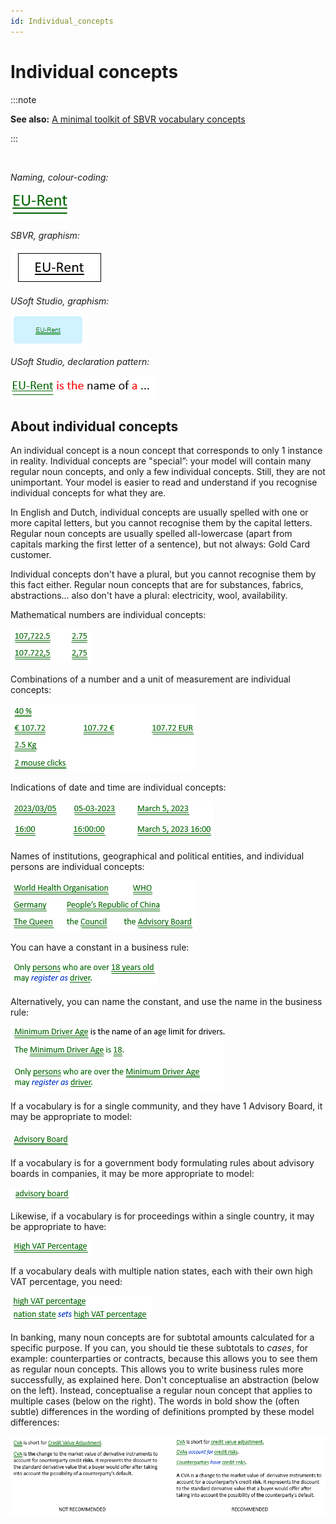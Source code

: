 ```yaml
---
id: Individual_concepts
---
```


# Individual concepts


:::note

**See also:** [A minimal toolkit of SBVR vocabulary concepts](/docs/Business_rules/Vocabulary_concepts/A_minimal_toolkit_of_SBVR_vocabulary_concepts.md)

:::

 

*Naming, colour-coding:*

![](./assets/3423c593-8c7a-4488-8f9c-14ecd185a2af.png)

*SBVR, graphism:*

![](./assets/c272f5e7-0c89-46d2-9499-fce2081ff403.png)

*USoft Studio, graphism:*

![](./assets/f672d197-2b84-478a-a132-e1ff62e95ac9.png)

*USoft Studio, declaration pattern:*

![](./assets/3b679cd9-0476-4e26-89ad-4191cb63c2fc.png)

## About individual concepts

An individual concept is a noun concept that corresponds to only 1 instance in reality. Individual concepts are "special”: your model will contain many regular noun concepts, and only a few individual concepts. Still, they are not unimportant. Your model is easier to read and understand if you recognise individual concepts for what they are.

In English and Dutch, individual concepts are usually spelled with one or more capital letters, but you cannot recognise them by the capital letters. Regular noun concepts are usually spelled all-lowercase (apart from capitals marking the first letter of a sentence), but not always: Gold Card customer.

Individual concepts don't have a plural, but you cannot recognise them by this fact either. Regular noun concepts that are for substances, fabrics, abstractions… also don't have a plural: electricity, wool, availability.

Mathematical numbers are individual concepts:

![](./assets/abb9635e-6643-452b-99a6-1282c02b1d20.png)

Combinations of a number and a unit of measurement are individual concepts:

![](./assets/d15dcba0-e942-4cee-9de7-79300c719f66.png)

Indications of date and time are individual concepts:

![](./assets/2ad2d2c1-ee66-4453-aac8-16a2fce7b294.png)

Names of institutions, geographical and political entities, and individual persons are individual concepts:

![](./assets/66d30173-7e08-49c5-99eb-208aa705cee1.png)

You can have a constant in a business rule:

![](./assets/82d57cd9-6a02-411b-ba1c-884365f3738e.png)

Alternatively, you can name the constant, and use the name in the business rule:

![](./assets/51c1aa27-969e-418d-a26c-b2c10fb34359.png)

If a vocabulary is for a single community, and they have 1 Advisory Board, it may be appropriate to model:

![](./assets/469779fd-381c-48b3-9b58-02ec8f882648.png)

If a vocabulary is for a government body formulating rules about advisory boards in companies, it may be more appropriate to model:

![](./assets/8ce1f5c3-4b01-465a-9662-05c9fdea50ba.png)

Likewise, if a vocabulary is for proceedings within a single country, it may be appropriate to have:

![](./assets/24190a38-edd4-4cc1-a980-45b4332ef8f4.png)

If a vocabulary deals with multiple nation states, each with their own high VAT percentage, you need:

![](./assets/85317526-04d7-4d03-81e7-95f2ddb10904.png)

In banking, many noun concepts are for subtotal amounts calculated for a specific purpose. If you can, you should tie these subtotals to *cases*, for example: counterparties or contracts, because this allows you to see them as regular noun concepts. This allows you to write business rules more successfully, as explained here. Don't conceptualise an abstraction (below on the left). Instead, conceptualise a regular noun concept that applies to multiple cases (below on the right). The words in bold show the (often subtle) differences in the wording of definitions prompted by these model differences:

![](./assets/f82177b5-ba6c-4052-a4bb-5184cb7967bd.png)

 